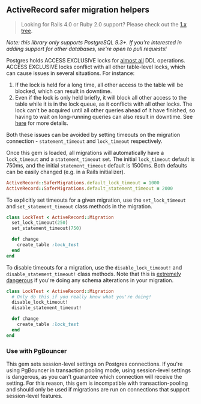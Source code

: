## ActiveRecord safer migration helpers

> Looking for Rails 4.0 or Ruby 2.0 support? Please check out the [1.x tree](https://github.com/gocardless/activerecord-safer_migrations/tree/v1.0.0).

*Note: this library only supports PostgreSQL 9.3+. If you're interested in adding support for other databases, we're open to pull requests!*

Postgres holds ACCESS EXCLUSIVE locks for [almost all][pg-alter-table] DDL
operations. ACCESS EXCLUSIVE locks conflict with all other table-level locks,
which can cause issues in several situations. For instance:

1. If the lock is held for a long time, all other access to the table will be
   blocked, which can result in downtime.
2. Even if the lock is only held briefly, it will block all other access to the
   table while it is in the lock queue, as it conflicts with all other locks.
   The lock can't be acquired until all other queries ahead of it have finished,
   so having to wait on long-running queries can also result in downtime.
   See [here][blog-post] for more details.

Both these issues can be avoided by setting timeouts on the migration connection -
`statement_timeout` and `lock_timeout` respectively.

Once this gem is loaded, all migrations will automatically have a
`lock_timeout` and a `statement_timeout` set. The initial `lock_timeout`
default is 750ms, and the initial `statement_timeout` default is 1500ms. Both
defaults can be easily changed (e.g. in a Rails initializer).

```ruby
ActiveRecord::SaferMigrations.default_lock_timeout = 1000
ActiveRecord::SaferMigrations.default_statement_timeout = 2000
```

To explicitly set timeouts for a given migration, use the `set_lock_timeout` and
`set_statement_timeout` class methods in the migration.

```ruby
class LockTest < ActiveRecord::Migration
  set_lock_timeout(250)
  set_statement_timeout(750)

  def change
    create_table :lock_test
  end
end
```

To disable timeouts for a migration, use the `disable_lock_timeout!` and
`disable_statement_timeout!` class methods. Note that this is [extremely
dangerous][blog-post] if you're doing any schema alterations in your migration.

```ruby
class LockTest < ActiveRecord::Migration
  # Only do this if you really know what you're doing!
  disable_lock_timeout!
  disable_statement_timeout!

  def change
    create_table :lock_test
  end
end
```

### Use with PgBouncer

This gem sets session-level settings on Postgres connections. If you're using
PgBouncer in transaction pooling mode, using session-level settings is
dangerous, as you can't guarantee which connection will receive the setting.
For this reason, this gem is incompatible with transaction-pooling and should
only be used if migrations are run on connections that support session-level
features.

[blog-post]: https://gocardless.com/blog/zero-downtime-postgres-migrations-the-hard-parts/
[pg-alter-table]: http://www.postgresql.org/docs/9.4/static/sql-altertable.html


